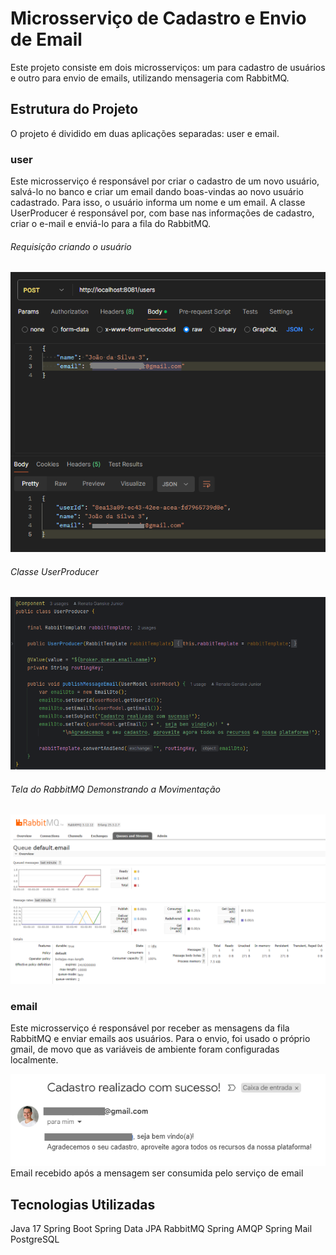 # Microsserviço de Cadastro e Envio de Email
Este projeto consiste em dois microsserviços: um para cadastro de usuários e outro para envio de emails, utilizando mensageria com RabbitMQ.

## Estrutura do Projeto
O projeto é dividido em duas aplicações separadas: user e email.

### user
Este microsserviço é responsável por criar o cadastro de um novo usuário, salvá-lo no banco e criar um email dando boas-vindas ao novo usuário cadastrado.
Para isso, o usuário informa um nome e um email. A classe UserProducer é responsável por, com base nas informações de cadastro, criar o e-mail e enviá-lo para a fila do RabbitMQ.

###### Requisição criando o usuário
![alt text](criacao_do_usuario.png)


###### Classe UserProducer
![alt text](criacao_do_email.png)


###### Tela do RabbitMQ Demonstrando a Movimentação
![alt text](rabbitMQ.png)
 

### email
Este microsserviço é responsável por receber as mensagens da fila RabbitMQ e enviar emails aos usuários.
Para o envio, foi usado o próprio gmail, de movo que as variáveis de ambiente foram configuradas localmente.

![alt text](email_recebido.png)
Email recebido após a mensagem ser consumida pelo serviço de email

## Tecnologias Utilizadas
Java 17
Spring Boot
Spring Data JPA
RabbitMQ
Spring AMQP
Spring Mail
PostgreSQL